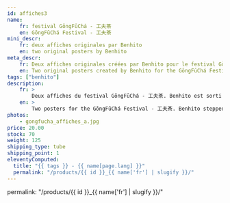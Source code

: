 ```yaml
---
id: affiches3
name:
    fr: festival GōngFūChá - 工夫茶
    en: GōngFūChá Festival - 工夫茶
mini_descr:
    fr: deux affiches originales par Benhito
    en: two original posters by Benhito
meta_descr:
    fr: Deux affiches originales créées par Benhito pour le festival GōngFūChá - 工夫茶. Dans un style épuré et expressif.
    en: Two original posters created by Benhito for the GōngFūChá Festival - 工夫茶. In a minimalist and expressive style.
tags: ["benhito"]
description: 
    fr: >
        Deux affiches du festival GōngFūChá - 工夫茶. Benhito est sorti de son univers rock pour taper juste et fort dans un style épuré avec une mise en couleur parfaite.
    en: >
        Two posters for the GōngFūChá Festival - 工夫茶. Benhito stepped out of his rock universe to deliver a minimalist and impactful design with perfect coloring.
photos:
    - gongfucha_affiches_a.jpg
price: 20.00
stock: 70
weight: 125
shipping_type: tube
shipping_point: 1
eleventyComputed:
  title: "{{ tags }} - {{ name[page.lang] }}"
  permalink: "/products/{{ id }}_{{ name['fr'] | slugify }}/"
---
```

  permalink: "/products/{{ id }}_{{ name['fr'] | slugify }}/"